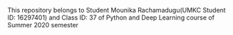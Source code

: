 This repository belongs to Student Mounika Rachamadugu(UMKC Student ID: 16297401) and Class ID: 37 of Python and Deep Learning course of Summer 2020 semester
